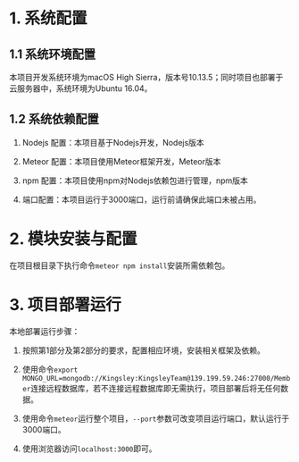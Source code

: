 # 1. 系统配置

## 1.1 系统环境配置

本项目开发系统环境为macOS High Sierra，版本号10.13.5；同时项目也部署于云服务器中，系统环境为Ubuntu 16.04。

## 1.2 系统依赖配置
 
1. Nodejs 配置：本项目基于Nodejs开发，Nodejs版本

2. Meteor 配置：本项目使用Meteor框架开发，Meteor版本

3. npm 配置：本项目使用npm对Nodejs依赖包进行管理，npm版本

4. 端口配置：本项目运行于3000端口，运行前请确保此端口未被占用。


# 2. 模块安装与配置

在项目根目录下执行命令`meteor npm install`安装所需依赖包。

# 3. 项目部署运行

本地部署运行步骤：

1. 按照第1部分及第2部分的要求，配置相应环境，安装相关框架及依赖。

2. 使用命令`export MONGO_URL=mongodb://Kingsley:KingsleyTeam@139.199.59.246:27000/Member`连接远程数据库，若不连接远程数据库即无需执行，项目部署后将无任何数据。

3. 使用命令`meteor`运行整个项目，`--port`参数可改变项目运行端口，默认运行于3000端口。

4. 使用浏览器访问`localhost:3000`即可。